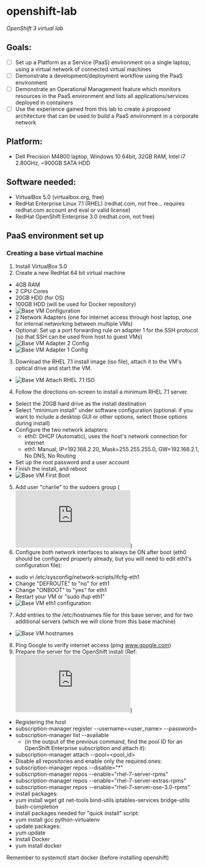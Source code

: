 # openshift-lab
_OpenShift 3 virtual lab_

## Goals:
- [ ] Set up a Platform as a Service (PaaS) environment on a single laptop, using a virtual network of connected virtual machines
- [ ] Demonstrate a development/deployment workflow using the PaaS environment
- [ ] Demonstrate an Operational Management feature which monitors resources in the PaaS environment and lists all applications/services deployed in containers
- [ ] Use the experience gained from this lab to create a proposed architecture that can be used to build a PaaS environment in a corporate network

## Platform:
- Dell Precision M4800 laptop, Windows 10 64bit, 32GB RAM, Intel i7 2.80GHz, ~900GB SATA HDD

## Software needed:
- VirtualBox 5.0 (virtualbox.org, free)
- RedHat Enterprise Linux 7.1 (RHEL) (redhat.com, not free... requires redhat.com account and eval or valid license)
- RedHat OpenShift Enterprise 3.0 (redhat.com, not free)

## PaaS environment set up

### Creating a base virtual machine
1. Install VirtualBox 5.0
2. Create a new RedHat 64 bit virtual machine
  - 4GB RAM
  - 2 CPU Cores
  - 20GB HDD (for OS)
  - 100GB HDD (will be used for Docker repository)
  - ![Base VM Configuration](images/base-min-setup.png)
  - 2 Network Adapters (one for internet access through host laptop, one for internal networking between multiple VMs)
  - Optional: Set up a port forwarding rule on adapter 1 for the SSH protocol (so that SSH can be used from host to guest VMs)
  - ![Base VM Adapter 2 Config](images/base-min-neta-config.png)
  - ![Base VM Adapter 1 Config](images/base-min-nat-config.png)
3. Download the RHEL 7.1 install image (iso file), attach it to the VM's optical drive and start the VM.
  - ![Base VM Attach RHEL 7.1 ISO](images/base-min-attach-rhel-install-iso.png)
4. Follow the directions on-screen to install a minimum RHEL 7.1 server.
  - Select the 20GB hard drive as the install destination
  - Select "minimum install" under software configuration (optional: if you want to include a desktop GUI or other options, select those options during install)
  - Configure the two network adapters:
    - eth0: DHCP (Automatic), uses the host's network connection for internet
    - eth1: Manual, IP=192.168.2.20, Mask=255.255.255.0, GW=192.168.2.1, No DNS, No Routing
  - Set up the root password and a user account
  - Finish the install, and reboot
  - ![Base VM First Boot](images/base-min-first-boot.png)
5. Add user "charlie" to the sudoers group (![Ref](https://access.redhat.com/documentation/en-US/Red_Hat_Enterprise_Linux_OpenStack_Platform/2/html/Getting_Started_Guide/ch02s03.html))
6. Configure both network interfaces to always be ON after boot (eth0 should be configured properly already, but you will need to edit eth1's configuration file):
  - sudo vi /etc/sysconfig/network-scripts/ifcfg-eth1
  - Change "DEFROUTE" to "no" for eth1
  - Change "ONBOOT" to "yes" for eth1
  - Restart your VM or "sudo ifup eth1"
  - ![Base VM eth1 configuration](images/base-min-eth0-config.png)
7. Add entries to the /etc/hostnames file for this base server, and for two additional servers (which we will clone from this base machine)
  - ![Base VM hostnames](images/base-min-hostnames.png)
8. Ping Google to verify internet access (ping www.google.com)
9. Prepare the server for the OpenShift install (Ref: ![Prerequisites](https://docs.openshift.com/enterprise/latest/install_config/install/prerequisites.html))
  - Registering the host
  - subscription-manager register --username=<user_name> --password=<password>
  - subscription-manager list --available
    - (in the output of the previous command, find the pool ID for an OpenShift Enterprise subscription and attach it):
  - subscription-manager attach --pool=<pool_id>
  - Disable all repositories and enable only the required ones:
  - subscription-manager repos --disable="*"
  - subscription-manager repos --enable="rhel-7-server-rpms"
  - subscription-manager repos --enable="rhel-7-server-extras-rpms"
  - subscription-manager repos --enable="rhel-7-server-ose-3.0-rpms"
  - install packages:
  - yum install wget git net-tools bind-utils iptables-services bridge-utils bash-completion
  - install packages needed for "quick install" script:
  - yum install gcc python-virtualenv
  - update packages:
  - yum update
  - Install Docker
  - yum install docker

Remember to systemctl start docker (before installing openshift)
